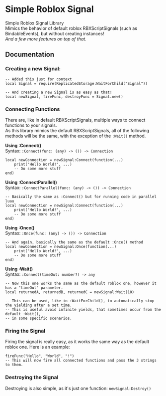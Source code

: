 # Simple Roblox Signal
Simple Roblox Signal Library  
Mimics the behavior of default roblox RBXScriptSignals (such as BindableEvents), but without creating instances!  
*And a few more features on top of that.*  

## Documentation
### Creating a new Signal:
```luau
-- Added this just for context
local Signal = require(ReplicatedStorage:WaitForChild("Signal"))

-- And creating a new Signal is as easy as that!
local newSignal, fireFunc, destroyFunc = Signal.new()
```
### Connecting Functions
There are, like in default RBXScriptSignals, multiple ways to connect functions to your signals.  
As this library mimics the default RBXScriptSignals, all of the following methods will be the same, with the exception of the `:Wait()` method.  
  
**Using :Connect()**  
Syntax: `:Connect(func: (any) -> ()) -> Connection`  
```luau
local newConnection = newSignal:Connect(function(...)
    print("Hello World!", ...)
    -- Do some more stuff
end)
```
  
  
**Using :ConnectParallel()**  
Syntax: `:ConnectParallel(func: (any) -> ()) -> Connection`  
```luau
-- Basically the same as :Connect() but for running code in parallel luau
local newConnection = newSignal:Connect(function(...)
    print("Hello World!", ...)
    -- Do some more stuff
end)
```
  
**Using :Once()**  
Syntax: `:Once(func: (any) -> ()) -> Connection`  
```luau
-- And again, basically the same as the default :Once() method
local newConnection = newSignal:Once(function(...)
    print("Hello World!", ...)
    -- Do some more stuff
end)
```

**Using :Wait()**  
Syntax: `:Connect(timeOut: number?) -> any`
```luau
-- Now this one works the same as the default roblox one, however it has a "timeOut" parameter.
local returnedA, returnedB, returnedC = newSignal:Wait(10)

-- This can be used, like in :WaitForChild(), to automatically stop the yielding after a set time.
-- This is useful avoid infinite yields, that sometimes occur from the default :Wait(),
-- in some specific scenarios.
```

### Firing the Signal
Firing the signal is really easy, as it works the same way as the default roblox one.
Here is an example:
```luau
fireFunc("Hello", "World", "!")
-- This will now fire all connected functions and pass the 3 strings to them.
```

### Destroying the Signal
Destroying is also simple, as it's just one function: `newSignal:Destroy()`
